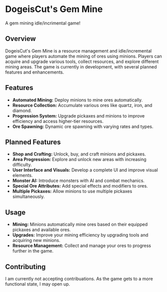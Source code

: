 # **DogeisCut's Gem Mine**
 A gem mining idle/incrimental game!

## **Overview**

DogeisCut's Gem Mine is a resource management and idle/incremental game where players automate the mining of ores using minions. Players can acquire and upgrade various tools, collect resources, and explore different mining areas. The game is currently in development, with several planned features and enhancements.

## **Features**

- **Automated Mining:** Deploy minions to mine ores automatically.
- **Resource Collection:** Accumulate various ores like quartz, iron, and diamond.
- **Progression System:** Upgrade pickaxes and minions to improve efficiency and access higher-tier resources.
- **Ore Spawning:** Dynamic ore spawning with varying rates and types.

## **Planned Features**

- **Shop and Crafting:** Unlock, buy, and craft minions and pickaxes.
- **Area Progression:** Explore and unlock new areas with increasing difficulty.
- **User Interface and Visuals:** Develop a complete UI and improve visual elements.
- **Monster AI:** Introduce monsters with AI and combat mechanics.
- **Special Ore Attributes:** Add special effects and modifiers to ores.
- **Multiple Pickaxes:** Allow minions to use multiple pickaxes simultaneously.

## **Usage**

- **Mining:** Minions automatically mine ores based on their equipped pickaxes and available ores.
- **Upgrades:** Improve your mining efficiency by upgrading tools and acquiring new minions.
- **Resource Management:** Collect and manage your ores to progress further in the game.

## **Contributing**

I am currently not accepting contribuations. As the game gets to a more functional state, I may open up.
